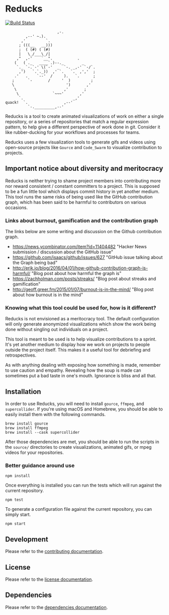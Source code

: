 # Reducks

[![Build Status](https://travis-ci.org/rogeruiz/reducks.svg?branch=master)](https://travis-ci.org/rogeruiz/reducks)

```
			           ,-.
         ,--' ~.).
       ,'         `.
      ; (((__   __)))
      ;  ( (#) ( (#)
      |   \_/___\_/|
     ,"  ,-'    `__".           .
    (   ( ._   ____`.)--._        _
     `._ `-.`-' \(`-'  _  `-. _,-' `-/`.
      ,')   `.`._))  ,' `.   `.  ,','  ;
    .'   .    `--'  /     ).   `.      ;
   ;      `-       /     '  )         ;
   \                       ')       ,'
    \                     ,'       ;
     \               `~~~'       ,'
      `.                      _,'
quack!  `.                ,--'
          `-._________,--'
```

Reducks is a tool to create animated visualizations of work on either a single
repository, or a series of repositories that match a regular expression pattern,
to help give a different perspective of work done in git. Consider it like
rubber-ducking for your workflows and processes for teams.

Reducks uses a few visualization tools to generate gifs and videos using
open-source projects like `Gource` and `Code_Swarm` to visualize contribution to
projects.

## Important notice about diversity and meritocracy

Reducks is neither trying to shame project members into contributing more nor
reward consistent / constant committers to a project. This is supposed to be a
fun little tool which displays commit history in yet another medium. This tool
runs the same risks of being used like the GitHub contribution graph, which has
been said to be harmful to contributors on various occasions.

### Links about burnout, gamification and the contribution graph

The links below are some writing and discussion on the Github contribution
graph.

- https://news.ycombinator.com/item?id=11404482 "Hacker News submission / discussion about the GitHub issue"
- https://github.com/isaacs/github/issues/627 "GitHub issue talking about the Graph being bad"
- http://erik.io/blog/2016/04/01/how-github-contribution-graph-is-harmful/ "Blog post about how harmful the graph is"
- https://zachholman.com/posts/streaks/ "Blog post about streaks and gamification"
- http://geoff.greer.fm/2015/01/07/burnout-is-in-the-mind/ "Blog post about how burnout is in the mind"

### Knowing what this tool could be used for, how is it different?

Reducks is not envisioned as a meritocracy tool. The default configuration will
only generate anonymized visualizations which show the work being done without
singling out individuals on a project.

This tool is meant to be used is to help visualize contributions to a sprint.
It's yet another medium to display how we work on projects to people outside the
project itself. This makes it a useful tool for debriefing and retrospectives.

As with anything dealing with exposing how something is made, remember to use
caution and empathy. Revealing how the soup is made can sometimes put a bad
taste in one's mouth. Ignorance is bliss and all that.

## Installation

In order to use Reducks, you will need to install `gource`, `ffmpeg`, and `supercollider`. If
you're using macOS and Homebrew, you should be able to easily install them with
the following commands.

```shell
brew install gource
brew install ffmpeg
brew install --cask supercollider
```

After those dependencies are met, you should be able to run the scripts in the
`source/` directories to create visualizations, animated gifs, or mpeg videos
for your repositories.

### Better guidance around use

```shell
npm install
```

Once everything is installed you can run the tests which will run against the
current repository.

```shell
npm test
```

To generate a configuration file against the current repository, you can simply
start.

```shell
npm start
```

## Development

Please refer to the [contributing documentation](CONTRIBUTING.md).

## License

Please refer to the [license documentation](LICENSE.md).

## Dependencies

Please refer to the [dependencies documentation](DEPENDENCIES.md).
